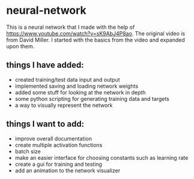 # neural-network
This is a neural network that I made with the help of https://www.youtube.com/watch?v=sK9AbJ4P8ao. The original video is from David Miller. I started with the basics from the video and expanded upon them.

## things I have added:
- created training/test data input and output
- implemented saving and loading network weights
- added some stuff for looking at the network in depth
- some python scripting for generating training data and targets
- a way to visually represent the network

## things I want to add:
- improve overall documentation
- create multiple activation functions
- batch size
- make an easier interface for choosing constants such as learning rate
- create a gui for training and testing
- add an animation to the network visualizer
